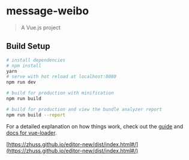 # message-weibo

> A Vue.js project

## Build Setup

``` bash
# install dependencies
# npm install
yarn
# serve with hot reload at localhost:8080
npm run dev

# build for production with minification
npm run build

# build for production and view the bundle analyzer report
npm run build --report
```

For a detailed explanation on how things work, check out the [guide](http://vuejs-templates.github.io/webpack/) and [docs for vue-loader](http://vuejs.github.io/vue-loader).

[https://zhuss.github.io/editor-new/dist/index.html#/](https://zhuss.github.io/editor-new/dist/index.html#/)
